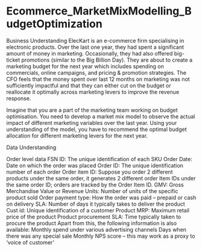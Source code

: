 # Ecommerce_MarketMixModelling_BudgetOptimization
Business Understanding
ElecKart is an e-commerce firm specialising in electronic products. Over the last one year, they had spent a significant amount of money in marketing. Occasionally, they had also offered big-ticket promotions (similar to the Big Billion Day). They are about to create a marketing budget for the next year which includes spending on commercials, online campaigns, and pricing & promotion strategies. The CFO feels that the money spent over last 12 months on marketing was not sufficiently impactful and that they can either cut on the budget or reallocate it  optimally across marketing levers to improve the revenue response.
 
Imagine that you are a part of the marketing team working on budget optimisation. You need to develop a market mix model to observe the actual impact of different marketing variables over the last year. Using your understanding of the model, you have to recommend the optimal budget allocation for different marketing levers for the next year.
 
 
Data Understanding

 
Order level data
FSN ID: The unique identification of each SKU
Order Date: Date on which the order was placed
Order ID: The unique identification number of each order
Order item ID: Suppose you order 2 different products under the same order, it generates 2 different order Item IDs under the same order ID; orders are tracked by the Order Item ID.
GMV: Gross Merchandise Value or Revenue
Units: Number of units of the specific product sold
Order payment type: How the order was paid – prepaid or cash on delivery
SLA: Number of days it typically takes to deliver the product
Cust id: Unique identification of a customer
Product MRP: Maximum retail price of the product
Product procurement SLA: Time typically taken to procure the product
Apart from this, the following information is also available:
Monthly spend under various advertising channels
Days when there was any special sale
Monthly NPS score – this may work as a proxy to ‘voice of customer’


